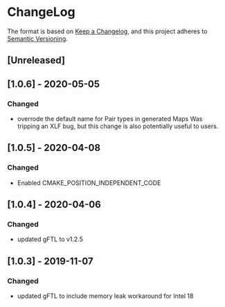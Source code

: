 # ChangeLog

The format is based on [Keep a Changelog](https://keepachangelog.com/en/1.0.0/),
and this project adheres to [Semantic Versioning](https://semver.org/spec/v2.0.0.html).

## [Unreleased]

## [1.0.6] - 2020-05-05

### Changed
   - overrode the default name for Pair types in generated Maps
     Was tripping an XLF bug, but this change is also potentially
     useful to users.
## [1.0.5] - 2020-04-08

### Changed
   - Enabled CMAKE_POSITION_INDEPENDENT_CODE

## [1.0.4] - 2020-04-06

### Changed
   - updated gFTL to v1.2.5

## [1.0.3] - 2019-11-07

### Changed
   - updated gFTL to include memory leak workaround for Intel 18
